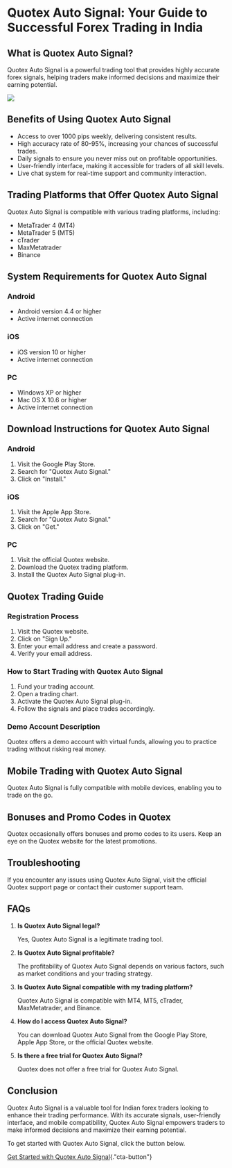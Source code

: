 # Quotex Auto Signal: Your Guide to Successful Forex Trading in India

## What is Quotex Auto Signal?

Quotex Auto Signal is a powerful trading tool that provides highly
accurate forex signals, helping traders make informed decisions and
maximize their earning potential.

[![](https://static.quotex.io/files/8_en/300_250.jpg)](https://traff.sbs/brokerqxsignupf)

## Benefits of Using Quotex Auto Signal

-   Access to over 1000 pips weekly, delivering consistent results.
-   High accuracy rate of 80-95%, increasing your chances of successful
    trades.
-   Daily signals to ensure you never miss out on profitable
    opportunities.
-   User-friendly interface, making it accessible for traders of all
    skill levels.
-   Live chat system for real-time support and community interaction.

## Trading Platforms that Offer Quotex Auto Signal

Quotex Auto Signal is compatible with various trading platforms,
including:

-   MetaTrader 4 (MT4)
-   MetaTrader 5 (MT5)
-   cTrader
-   MaxMetatrader
-   Binance

## System Requirements for Quotex Auto Signal

### Android

-   Android version 4.4 or higher
-   Active internet connection

### iOS

-   iOS version 10 or higher
-   Active internet connection

### PC

-   Windows XP or higher
-   Mac OS X 10.6 or higher
-   Active internet connection

## Download Instructions for Quotex Auto Signal

### Android

1.  Visit the Google Play Store.
2.  Search for "Quotex Auto Signal."
3.  Click on "Install."

### iOS

1.  Visit the Apple App Store.
2.  Search for "Quotex Auto Signal."
3.  Click on "Get."

### PC

1.  Visit the official Quotex website.
2.  Download the Quotex trading platform.
3.  Install the Quotex Auto Signal plug-in.

## Quotex Trading Guide

### Registration Process

1.  Visit the Quotex website.
2.  Click on "Sign Up."
3.  Enter your email address and create a password.
4.  Verify your email address.

### How to Start Trading with Quotex Auto Signal

1.  Fund your trading account.
2.  Open a trading chart.
3.  Activate the Quotex Auto Signal plug-in.
4.  Follow the signals and place trades accordingly.

### Demo Account Description

Quotex offers a demo account with virtual funds, allowing you to
practice trading without risking real money.

## Mobile Trading with Quotex Auto Signal

Quotex Auto Signal is fully compatible with mobile devices, enabling you
to trade on the go.

## Bonuses and Promo Codes in Quotex

Quotex occasionally offers bonuses and promo codes to its users. Keep an
eye on the Quotex website for the latest promotions.

## Troubleshooting

If you encounter any issues using Quotex Auto Signal, visit the official
Quotex support page or contact their customer support team.

## FAQs

1.  **Is Quotex Auto Signal legal?**

    Yes, Quotex Auto Signal is a legitimate trading tool.

2.  **Is Quotex Auto Signal profitable?**

    The profitability of Quotex Auto Signal depends on various factors,
    such as market conditions and your trading strategy.

3.  **Is Quotex Auto Signal compatible with my trading platform?**

    Quotex Auto Signal is compatible with MT4, MT5, cTrader,
    MaxMetatrader, and Binance.

4.  **How do I access Quotex Auto Signal?**

    You can download Quotex Auto Signal from the Google Play Store,
    Apple App Store, or the official Quotex website.

5.  **Is there a free trial for Quotex Auto Signal?**

    Quotex does not offer a free trial for Quotex Auto Signal.

## Conclusion

Quotex Auto Signal is a valuable tool for Indian forex traders looking
to enhance their trading performance. With its accurate signals,
user-friendly interface, and mobile compatibility, Quotex Auto Signal
empowers traders to make informed decisions and maximize their earning
potential.

To get started with Quotex Auto Signal, click the button below.

[Get Started with Quotex Auto
Signal](\%22https://traff.sbs/brokerqxsignup\%22){."cta-button"}

